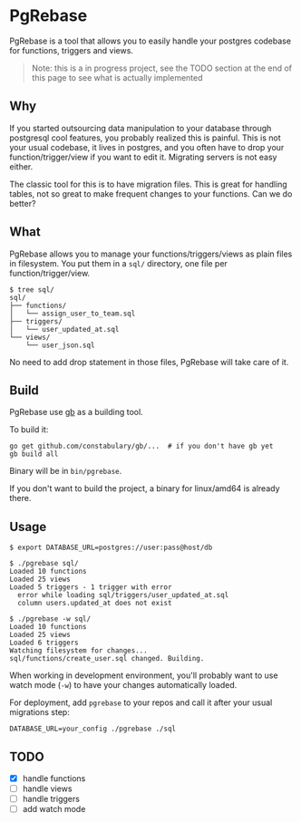 # PgRebase

PgRebase is a tool that allows you to easily handle your postgres codebase for
functions, triggers and views.

> Note: this is a in progress project, see the TODO section at the end 
> of this page to see what is actually implemented


## Why

If you started outsourcing data manipulation to your database through
postgresql cool features, you probably realized this is painful. This is not
your usual codebase, it lives in postgres, and you often have to drop your
function/trigger/view if you want to edit it. Migrating servers is not easy
either.

The classic tool for this is to have migration files. This is great for
handling tables, not so great to make frequent changes to your functions. Can
we do better?


## What

PgRebase allows you to manage your functions/triggers/views as plain files in
filesystem. You put them in a `sql/` directory, one file per
function/trigger/view.

```
$ tree sql/
sql/
├── functions/
│   └── assign_user_to_team.sql
├── triggers/
│   └── user_updated_at.sql
└── views/
    └── user_json.sql
```

No need to add drop statement in those files, PgRebase will take care of it.


## Build

PgRebase use [gb](https://getgb.io/) as a building tool.

To build it:

```
go get github.com/constabulary/gb/...  # if you don't have gb yet
gb build all
```

Binary will be in `bin/pgrebase`.

If you don't want to build the project, a binary for linux/amd64 is already
there.


## Usage

```
$ export DATABASE_URL=postgres://user:pass@host/db

$ ./pgrebase sql/
Loaded 10 functions
Loaded 25 views
Loaded 5 triggers - 1 trigger with error
  error while loading sql/triggers/user_updated_at.sql
  column users.updated_at does not exist

$ ./pgrebase -w sql/
Loaded 10 functions
Loaded 25 views
Loaded 6 triggers
Watching filesystem for changes...
sql/functions/create_user.sql changed. Building.
```

When working in development environment, you'll probably want to use watch mode
(`-w`) to have your changes automatically loaded.

For deployment, add `pgrebase` to your repos and call it after your usual
migrations step:

```
DATABASE_URL=your_config ./pgrebase ./sql
```


## TODO

* [x] handle functions
* [ ] handle views
* [ ] handle triggers
* [ ] add watch mode
